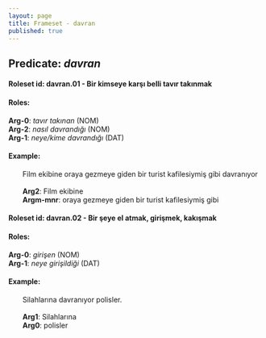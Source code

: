 ```yaml
---
layout: page
title: Frameset - davran
published: true
---
```

<h2>Predicate: <i>davran</i></h2>
<h4>Roleset id: davran.01 - Bir kimseye karşı belli tavır takınmak<br>
<h4>Roles:</h4>
<b>Arg-0</b>: <i>tavır takınan</i>  (NOM) <br>
<b>Arg-2</b>: <i>nasıl davrandığı</i>  (NOM) <br>
<b>Arg-1</b>: <i>neye/kime davrandığı</i>  (DAT) <br>
<h4>Example:</h4>
&emsp;&emsp;Film ekibine oraya gezmeye giden bir turist kafilesiymiş gibi davranıyor<br><br>
&emsp;&emsp;<b>Arg2</b>:  Film ekibine<br>
&emsp;&emsp;<b>Argm-mnr</b>:  oraya gezmeye giden bir turist kafilesiymiş gibi<br>

<h4>Roleset id: davran.02 - Bir şeye el atmak, girişmek, kakışmak<br>
<h4>Roles:</h4>
<b>Arg-0</b>: <i>girişen</i>  (NOM) <br>
<b>Arg-1</b>: <i>neye girişildiği</i>  (DAT) <br>
<h4>Example:</h4>
&emsp;&emsp;Silahlarına davranıyor polisler.<br><br>
&emsp;&emsp;<b>Arg1</b>:  Silahlarına<br>
&emsp;&emsp;<b>Arg0</b>:  polisler<br>


